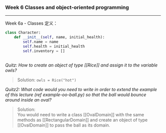 ### Week 6 Classes and object-oriented programming
***  
Week 6a - Classes
定义：
```python
class Character:
    def __init__(self, name, initial_health):
        self.name = name
        self.health = initial_health
        self.inventory = []
        
```
*Quitz: How to create an object of type [[Rice]] and assign it to the variable owls?*
> Solution:
`owls = Rice("hot")`

*Quitz2: What code would you need to write in order to extend the example of this lecture (ref example-oo-ball.py) so that the ball would bounce around inside an oval?*  
>Solution:  
You would need to write a class [[OvalDomain]] with the same methods as [[RectangularDomain]] and create an object of type [[OvalDomain]] to pass the ball as its domain.

